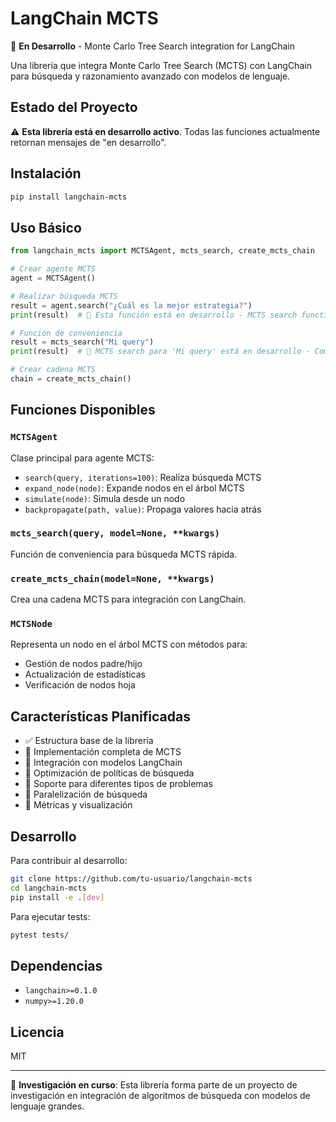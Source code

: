 # LangChain MCTS

🚧 **En Desarrollo** - Monte Carlo Tree Search integration for LangChain

Una librería que integra Monte Carlo Tree Search (MCTS) con LangChain para búsqueda y razonamiento avanzado con modelos de lenguaje.

## Estado del Proyecto

⚠️ **Esta librería está en desarrollo activo**. Todas las funciones actualmente retornan mensajes de "en desarrollo".

## Instalación

```bash
pip install langchain-mcts
```

## Uso Básico

```python
from langchain_mcts import MCTSAgent, mcts_search, create_mcts_chain

# Crear agente MCTS
agent = MCTSAgent()

# Realizar búsqueda MCTS
result = agent.search("¿Cuál es la mejor estrategia?")
print(result)  # 🚧 Esta función está en desarrollo - MCTS search functionality coming soon!

# Función de conveniencia
result = mcts_search("Mi query")
print(result)  # 🚧 MCTS search para 'Mi query' está en desarrollo - Coming soon!

# Crear cadena MCTS
chain = create_mcts_chain()
```

## Funciones Disponibles

### `MCTSAgent`
Clase principal para agente MCTS:
- `search(query, iterations=100)`: Realiza búsqueda MCTS
- `expand_node(node)`: Expande nodos en el árbol MCTS
- `simulate(node)`: Simula desde un nodo
- `backpropagate(path, value)`: Propaga valores hacia atrás

### `mcts_search(query, model=None, **kwargs)`
Función de conveniencia para búsqueda MCTS rápida.

### `create_mcts_chain(model=None, **kwargs)`
Crea una cadena MCTS para integración con LangChain.

### `MCTSNode`
Representa un nodo en el árbol MCTS con métodos para:
- Gestión de nodos padre/hijo
- Actualización de estadísticas
- Verificación de nodos hoja

## Características Planificadas

- ✅ Estructura base de la librería
- 🚧 Implementación completa de MCTS
- 🚧 Integración con modelos LangChain
- 🚧 Optimización de políticas de búsqueda
- 🚧 Soporte para diferentes tipos de problemas
- 🚧 Paralelización de búsqueda
- 🚧 Métricas y visualización

## Desarrollo

Para contribuir al desarrollo:

```bash
git clone https://github.com/tu-usuario/langchain-mcts
cd langchain-mcts
pip install -e .[dev]
```

Para ejecutar tests:

```bash
pytest tests/
```

## Dependencias

- `langchain>=0.1.0`
- `numpy>=1.20.0`

## Licencia

MIT

---

🔬 **Investigación en curso**: Esta librería forma parte de un proyecto de investigación en integración de algoritmos de búsqueda con modelos de lenguaje grandes.